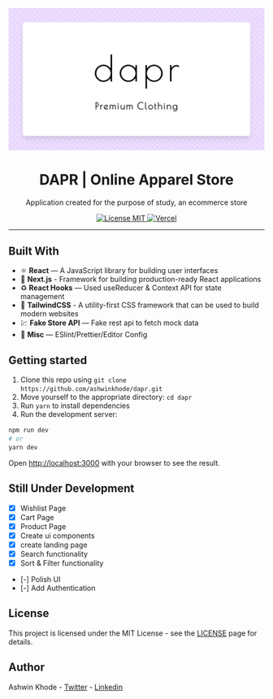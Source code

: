<h1 align="center">
<br>
  <img src=".github/banner.png" alt="dapr" width="640">
<br>
<br>
DAPR | Online Apparel Store
</h1>

<p align="center">
Application created for the purpose of study, an ecommerce store
</p>

<p align="center">
  <a href="https://opensource.org/licenses/MIT">
    <img src="https://img.shields.io/badge/License-MIT-blue.svg" alt="License MIT">
  </a>
  
  <a href='https://dapr.vercel.app'>
    <img src="https://vercelbadge.vercel.app/api/ashwinkhode/dapr" alt="Vercel">
  </a>

</p>

<!-- <div align="center">
<img src=".github/preview8.gif" width="150" />
<img src=".github/preview1.png" width="150" />
<img src=".github/preview2.png" width="150" />
<img src=".github/preview3.png" width="150" />
<img src=".github/preview7.png" width="150" />
<img src=".github/preview4.png" width="150" />
<img src=".github/preview5.png" width="150" />
<img src=".github/preview6.png" width="150" />
</div> -->

<hr />

## Built With

-   ⚛️ **React** — A JavaScript library for building user interfaces
-   🔼 **Next.js** - Framework for building production-ready React applications
-   ♻ **React Hooks** — Used useReducer & Context API for state management
-   🌸 **TailwindCSS** - A utility-first CSS framework that can be used to build modern websites
-   💹 **Fake Store API** — Fake rest api to fetch mock data
-   💖 **Misc** — ESlint/Prettier/Editor Config

## Getting started

1. Clone this repo using `git clone https://github.com/ashwinkhode/dapr.git`
2. Move yourself to the appropriate directory: `cd dapr`<br />
3. Run `yarn` to install dependencies<br />
4. Run the development server:

```bash
npm run dev
# or
yarn dev
```

Open [http://localhost:3000](http://localhost:3000) with your browser to see the result.

## Still Under Development

-   [x] Wishlist Page
-   [x] Cart Page
-   [x] Product Page
-   [x] Create ui components
-   [x] create landing page
-   [x] Search functionality
-   [x] Sort & Filter functionality
-   [-] Polish UI
-   [-] Add Authentication

## License

This project is licensed under the MIT License - see the [LICENSE](https://opensource.org/licenses/MIT) page for details.

## Author

Ashwin Khode - [Twitter](https://www.twitter.com/ashwin4real) - [Linkedin](https://www.linkedin.com/in/ashwin-khode/)
